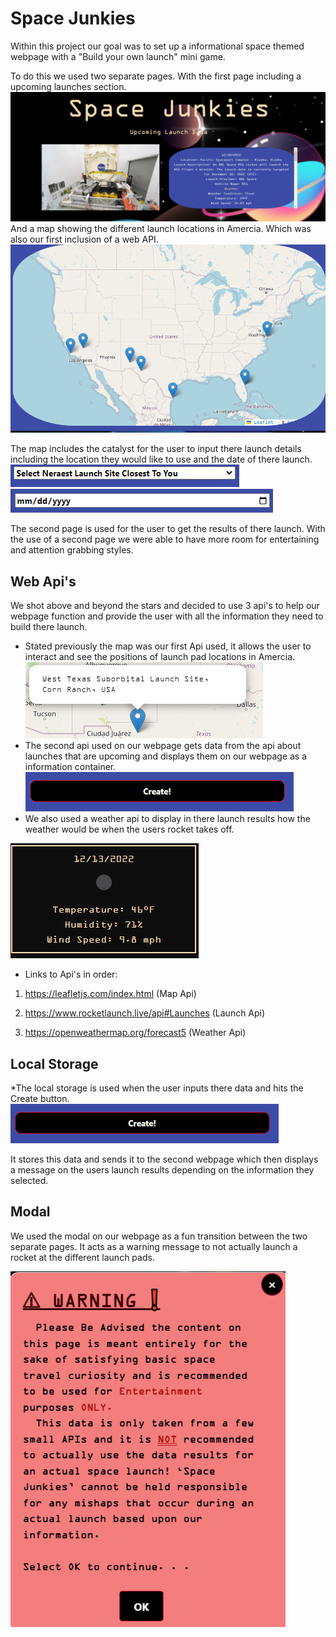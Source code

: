 # Space Junkies
Within this project our goal was to set up a informational space themed webpage with a "Build your own launch" mini game.

To do this we used two separate pages. With the first page including a upcoming launches section. 
![Alt text](assets/images/2022-12-09-15-34-29.png)
And a map showing the different launch locations in Amercia. Which was also our first inclusion of a web API.
![Alt text](assets/images/2022-12-09-15-38-09.png)

The map includes the catalyst for the user to input there launch details including the location they would like to use and the date of there launch.
![Alt text](assets/images/2022-12-09-15-40-13.png)
![Alt text](assets/images/2022-12-09-15-40-40.png)

The second page is used for the user to get the results of there launch. With the use of a second page we were able to have more room for entertaining and attention grabbing styles.

## Web Api's
We shot above and beyond the stars and decided to use 3 api's to help our webpage function and provide the user with all the information they need to build there launch.

* Stated previously the map was our first Api used, it allows the user to interact and see the positions of launch pad locations in Amercia. 
![Alt text](assets/images/2022-12-09-15-49-15.png)
* The second api used on our webpage gets data from the api about launches that are upcoming and displays them on our webpage as a information container.
![Alt text](assets/images/2022-12-09-16-00-29.png)
* We also used a weather api to display in there launch results how the weather would be when the users rocket takes off.

![Alt text](assets/images/2022-12-11-15-33-37.png)

* Links to Api's in order: 

1. https://leafletjs.com/index.html (Map Api)

2. https://www.rocketlaunch.live/api#Launches (Launch Api)

3. https://openweathermap.org/forecast5 (Weather Api)

## Local Storage

*The local storage is used when the user inputs there data and hits the Create button.
![](2022-12-09-16-00-29.png)

It stores this data and sends it to the second webpage which then displays a message on the users launch results depending on the information they selected.
## Modal
We used the modal on our webpage as a fun transition between the two separate pages. It acts as a warning message to not actually launch a rocket at the different launch pads.

![Alt text](assets/images/2022-12-11-15-32-15.png)

